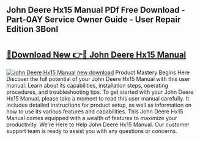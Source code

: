 ## John Deere Hx15 Manual PDf Free Download - Part-0AY Service Owner Guide - User Repair Edition 3BonI

# <h2><a href="http://bc90243.oget.top/?id=John+Deere+Hx15+Manual">🔗Download New 👉🔴 John Deere Hx15 Manual</a></h2>

[![John Deere Hx15 Manual new download](https://i.imgur.com/5g1atiW.png)](http://bc90243.oget.top/?id=John+Deere+Hx15+Manual)
Product Mastery Begins Here Discover the full potential of your John Deere Hx15 Manual with this user manual. Learn about its capabilities, installation steps, operating procedures, and troubleshooting tips. To get started with your John Deere Hx15 Manual, please take a moment to read this user manual carefully. It includes detailed instructions for product setup, as well as information on how to use its various features and capabilities. This John Deere Hx15 Manual comes equipped with a wealth of features to maximize your productivity. We're Here to Help John Deere Hx15 Manual. Our customer support team is ready to assist you with any questions or concerns.
